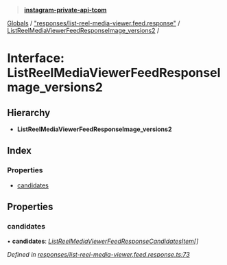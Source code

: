 > **[instagram-private-api-tcom](../README.md)**

[Globals](../README.md) / ["responses/list-reel-media-viewer.feed.response"](../modules/_responses_list_reel_media_viewer_feed_response_.md) / [ListReelMediaViewerFeedResponseImage_versions2](_responses_list_reel_media_viewer_feed_response_.listreelmediaviewerfeedresponseimage_versions2.md) /

# Interface: ListReelMediaViewerFeedResponseImage_versions2

## Hierarchy

* **ListReelMediaViewerFeedResponseImage_versions2**

## Index

### Properties

* [candidates](_responses_list_reel_media_viewer_feed_response_.listreelmediaviewerfeedresponseimage_versions2.md#candidates)

## Properties

###  candidates

• **candidates**: *[ListReelMediaViewerFeedResponseCandidatesItem](_responses_list_reel_media_viewer_feed_response_.listreelmediaviewerfeedresponsecandidatesitem.md)[]*

*Defined in [responses/list-reel-media-viewer.feed.response.ts:73](https://github.com/cuonglnhust/instagram-private-api-tcom/blob/3e16058/src/responses/list-reel-media-viewer.feed.response.ts#L73)*